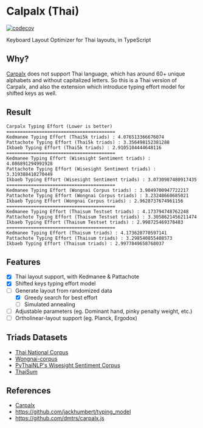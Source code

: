 # Calpalx (Thai)

[![codecov](https://codecov.io/gh/narze/carpalx-th/branch/main/graph/badge.svg?token=0Y35AhUbcg)](https://codecov.io/gh/narze/carpalx-th)

Keyboard Layout Optimizer for Thai layouts, in TypeScript

## Why?

[Carpalx](http://mkweb.bcgsc.ca/carpalx) does not support Thai language, which has around 60+ unique alphabets and without capitalized letters.
So this is a Thai version of Carpalx, and also the extension which introduce typing effort model for shifted keys as well.

## Result

```plaintext
Carpalx Typing Effort (Lower is better)
========================================
Kedmanee Typing Effort (Thai5k triads) : 4.076513366676074
Pattachote Typing Effort (Thai5k triads) : 3.356498152381288
Ikbaeb Typing Effort (Thai5k triads) : 2.9105104444648116
========================================
Kedmanee Typing Effort (Wisesight Sentiment triads) : 4.086891294991928
Pattachote Typing Effort (Wisesight Sentiment triads) : 3.319388410270449
Ikbaeb Typing Effort (Wisesight Sentiment triads) : 3.0730987480917435
========================================
Kedmanee Typing Effort (Wongnai Corpus triads) : 3.9049700947722217
Pattachote Typing Effort (Wongnai Corpus triads) : 3.23248660685021
Ikbaeb Typing Effort (Wongnai Corpus triads) : 2.9628737674961156
========================================
Kedmanee Typing Effort (Thaisum Testset triads) : 4.173794748762248
Pattachote Typing Effort (Thaisum Testset triads) : 3.3058621456211474
Ikbaeb Typing Effort (Thaisum Testset triads) : 2.998725469378483
========================================
Kedmanee Typing Effort (Thaisum triads) : 4.173628770597141
Pattachote Typing Effort (Thaisum triads) : 3.298540855408573
Ikbaeb Typing Effort (Thaisum triads) : 2.9977849658768037
```

## Features

- [x] Thai layout support, with Kedmanee & Pattachote
- [x] Shifted keys typing effort model
- [ ] Generate layout from randomized data
  - [x] Greedy search for best effort
  - [ ] Simulated annealing
- [ ] Adjustable parameters (eg. Dominant hand, pinky penalty weight, etc.)
- [ ] Ortholinear-layout support (eg. Planck, Ergodox)

## Triads Datasets

- [Thai National Corpus](http://www.arts.chula.ac.th/ling/tnc/searchtnc/)
- [Wongnai-corpus](https://github.com/wongnai/wongnai-corpus)
- [PyThaiNLP's Wisesight Sentiment Corpus](https://github.com/PyThaiNLP/wisesight-sentiment)
- [ThaiSum](https://github.com/nakhunchumpolsathien/ThaiSum)

## References

- [Carpalx](http://mkweb.bcgsc.ca/carpalx)
- <https://github.com/jackhumbert/typing_model>
- <https://github.com/dmtrs/carpalx.js>
